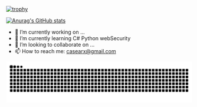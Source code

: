 [![trophy](https://github-profile-trophy.vercel.app/?username=CasearF)](https://github.com/ryo-ma/github-profile-trophy)

[![Anurag's GitHub stats](https://github-readme-stats.vercel.app/api?username=CasearF)](https://github.com/anuraghazra/github-readme-stats)

- 🔭 I’m currently working on ...
- 🌱 I’m currently learning C# Python webSecurity
- 👯 I’m looking to collaborate on ...
- 📫 How to reach me: casearx@gmail.com

<picture>
  <source media="(prefers-color-scheme: dark)" srcset="https://github.com/CasearF/CasearF/blob/main/github-snake.svg">
  <source media="(prefers-color-scheme: light)" srcset="https://github.com/CasearF/CasearF/blob/main/github-snake.svg">
  <img src="https://github.com/CasearF/CasearF/blob/main/github-snake.svg">
</picture>
